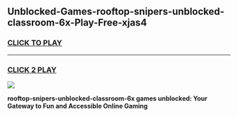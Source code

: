 
## Unblocked-Games-rooftop-snipers-unblocked-classroom-6x-Play-Free-xjas4
<h3>
<a href="https://premium76.site?title=rooftop-snipers-unblocked-classroom-6x&ref=24M">CLICK TO PLAY</a></h3>
<hr>

<h3>
<a href="https://premium76.site?title=rooftop-snipers-unblocked-classroom-6x&ref=24M">CLICK 2 PLAY</a>
  
</h3>

<a href="https://premium76.site?title=rooftop-snipers-unblocked-classroom-6x&ref=24M"><img src="https://clearcache.store/games.png"></a>


**rooftop-snipers-unblocked-classroom-6x games unblocked: Your Gateway to Fun and Accessible Online Gaming**
